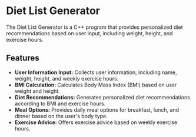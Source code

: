 # Diet List Generator

The Diet List Generator is a C++ program that provides personalized diet recommendations based on user input, including weight, height, and exercise hours.

## Features

- **User Information Input:** Collects user information, including name, weight, height, and weekly exercise hours.
- **BMI Calculation:** Calculates Body Mass Index (BMI) based on user weight and height.
- **Diet Recommendations:** Generates personalized diet recommendations according to BMI and exercise hours.
- **Meal Options:** Provides daily meal options for breakfast, lunch, and dinner based on the user's body type.
- **Exercise Advice:** Offers exercise advice based on weekly exercise hours.
